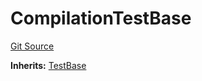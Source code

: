 # CompilationTestBase
[Git Source](https://github.com/erayack/zk-sync-deploy/blob/7f3ddf5f8a514cf5569d053d7217620dd36d01c7/contracts/lib/forge-std/test/compilation/CompilationTestBase.sol)

**Inherits:**
[TestBase](/contracts/lib/forge-std/src/Base.sol/abstract.TestBase.md)


